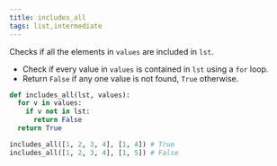 ```yaml
---
title: includes_all
tags: list,intermediate
---
```


Checks if all the elements in `values` are included in `lst`.

- Check if every value in `values` is contained in `lst` using a `for` loop.
- Return `False` if any one value is not found, `True` otherwise.

```py
def includes_all(lst, values):
  for v in values:
    if v not in lst:
      return False
  return True
```

```py
includes_all([1, 2, 3, 4], [1, 4]) # True
includes_all([1, 2, 3, 4], [1, 5]) # False
```
